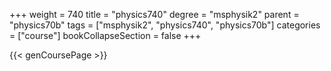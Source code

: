 +++
weight = 740
title = "physics740"
degree = "msphysik2"
parent = "physics70b"
tags = ["msphysik2", "physics740", "physics70b"]
categories = ["course"]
bookCollapseSection = false
+++

{{< genCoursePage >}}
